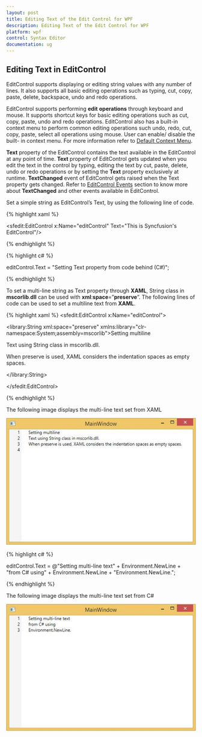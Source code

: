 ```yaml
---
layout: post
title: Editing Text of the Edit Control for WPF
description: Editing Text of the Edit Control for WPF
platform: wpf
control: Syntax Editor
documentation: ug
---
```


## Editing Text in EditControl

EditControl supports displaying or editing string values with any number of lines. It also supports all basic editing operations such as typing, cut, copy, paste, delete, backspace, undo and redo operations. 

EditControl supports performing **edit** **operations** through keyboard and mouse. It supports shortcut keys for basic editing operations such as cut, copy, paste, undo and redo operations. EditControl also has a built-in context menu to perform common editing operations such undo, redo, cut, copy, paste, select all operations using mouse. User can enable/ disable the built- in context menu. For more information refer to [Default Context Menu](#_Default_Context_Menu ).

**Text** property of the EditControl contains the text available in the EditControl at any point of time. **Text** property of EditControl gets updated when you edit the text in the control by typing, editing the text by cut, paste, delete, undo or redo operations or by setting the **Text** property exclusively at runtime. **TextChanged** event of EditControl gets raised when the Text property gets changed. Refer to [EditControl Events](#_Events ) section to know more about **TextChanged** and other events available in EditControl.

Set a simple string as EditControl’s Text, by using the following line of code.

{% highlight xaml %}

<sfedit:EditControl x:Name="editControl" Text="This is Syncfusion's EditControl"/>



{% endhighlight %}

{% highlight c# %}

editControl.Text = "Setting Text property from code behind (C#)";

{% endhighlight %}

To set a multi-line string as Text property through **XAML**, String class in **mscorlib**.**dll** can be used with **xml**:**space**=”**preserve**”. The following lines of code can be used to set a multiline text from **XAML**.

{% highlight xaml %}
<sfedit:EditControl x:Name="editControl">

<library:String xml:space="preserve" xmlns:library="clr-namespace:System;assembly=mscorlib">Setting multiline

Text using String class in mscorlib.dll.

When preserve is used, XAML considers the indentation spaces as empty spaces.

</library:String>

</sfedit:EditControl>



{% endhighlight %}

The following image displays the multi-line text set from XAML

![](Editing-Text-in-EditControl_images/Editing-Text-in-EditControl_img1.jpeg)


{% highlight c# %}

editControl.Text = @"Setting multi-line text" + Environment.NewLine + "from C# using" + Environment.NewLine + "Environment.NewLine.";





{% endhighlight %}

The following image displays the multi-line text set from C#

![](Editing-Text-in-EditControl_images/Editing-Text-in-EditControl_img2.jpeg)


